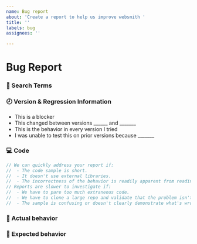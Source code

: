 ```yaml
---
name: Bug report
about: 'Create a report to help us improve websmith '
title: ''
labels: bug
assignees: ''

---
```


# Bug Report

<!--
  Please fill in each section completely. Thank you!
-->

### 🔎 Search Terms

<!--
  What search terms did you use when trying to find an existing bug report?
  List them here so people in the future can find this one more easily.
-->

### 🕗 Version & Regression Information

<!-- When did you start seeing this bug occur?

Please keep and fill in the line that best applies:
-->
- This is a blocker
- This changed between versions ______ and _______
- This is the behavior in every version I tried
- I was unable to test this on prior versions because _______

### 💻 Code

<!-- Please post the relevant code sample here as well-->
```ts
// We can quickly address your report if:
//  - The code sample is short.
//  - It doesn't use external libraries.
//  - The incorrectness of the behavior is readily apparent from reading the sample.
// Reports are slower to investigate if:
//  - We have to pare too much extraneous code.
//  - We have to clone a large repo and validate that the problem isn't elsewhere.
//  - The sample is confusing or doesn't clearly demonstrate what's wrong.
```

### 🙁 Actual behavior

<!-- What happened, and why it was wrong -->

### 🙂 Expected behavior

<!-- What you expected to happen instead, and why -->
